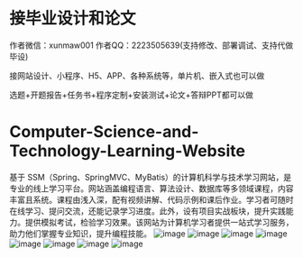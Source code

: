 # 接毕业设计和论文
作者微信：xunmaw001  作者QQ：2223505639(支持修改、部署调试、支持代做毕设)

接网站设计、小程序、H5、APP、各种系统等，单片机、嵌入式也可以做

选题+开题报告+任务书+程序定制+安装测试+论文+答辩PPT都可以做
# Computer-Science-and-Technology-Learning-Website
基于 SSM（Spring、SpringMVC、MyBatis）的计算机科学与技术学习网站，是专业的线上学习平台。网站涵盖编程语言、算法设计、数据库等多领域课程，内容丰富且系统。课程由浅入深，配有视频讲解、代码示例和课后作业。学习者可随时在线学习、提问交流，还能记录学习进度。此外，设有项目实战板块，提升实践能力。提供模拟考试，检验学习效果。该网站为计算机学习者提供一站式学习服务，助力他们掌握专业知识，提升编程技能。 
![image](https://github.com/user-attachments/assets/f6c7f53a-e99e-4716-aac3-d17b5f106e0e)
![image](https://github.com/user-attachments/assets/0c2db337-bae8-496a-a546-fa0c08d49966)
![image](https://github.com/user-attachments/assets/2797a43c-a4fe-4328-9af2-69f026547cb6)
![image](https://github.com/user-attachments/assets/2745784d-969f-4c29-903b-d21ee60c5459)
![image](https://github.com/user-attachments/assets/e5fde0b6-7ede-4ffc-9f47-18f97ad50a75)
![image](https://github.com/user-attachments/assets/b086ac73-90dc-4a2d-91ff-0eb6b6b1bc81)
![image](https://github.com/user-attachments/assets/972bf247-7993-418e-9b36-43b8c2d01fac)
![image](https://github.com/user-attachments/assets/dc5d6bc5-4e67-4c67-baf7-1d1979ac24df)
